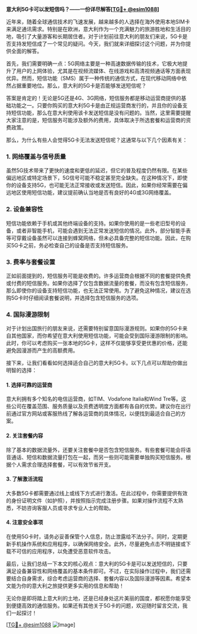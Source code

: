 **意大利5G卡可以发短信吗？——一份详尽解答[[TG💪+ @esim1088](https://t.me/s/esim1088)]**

近年来，随着全球通信技术的飞速发展，越来越多的人选择在海外使用本地SIM卡来满足通讯需求。特别是在欧洲，意大利作为一个充满魅力的旅游胜地和生活目的地，吸引了大量游客和长期居住者。对于计划前往意大利的朋友们来说，5G卡是否支持发短信成了一个常见的疑问。今天，我们就来详细探讨这个问题，并为你提供全面的解答。

首先，我们需要明确一点：5G网络主要是一种高速数据传输的技术，它极大地提升了用户的上网体验，尤其是在视频流媒体、在线游戏和高清视频通话等方面表现优异。然而，短信功能（SMS）属于一种传统的通信方式，在现代移动网络中依然占据重要地位。那么，意大利的5G卡是否能够发送短信呢？

答案是肯定的！无论是5G还是4G、3G网络，短信服务都是移动运营商提供的基础功能之一。只要你购买的意大利5G卡是由正规运营商发行的，并且你的设备支持短信功能，那么在意大利使用该卡发送短信是没有问题的。当然，这里需要提醒大家注意的是，短信服务可能涉及额外的费用，具体取决于所选套餐和运营商的资费政策。

那么，为什么有些人会觉得5G卡无法发送短信呢？这通常与以下几个因素有关：

### **1. 网络覆盖与信号质量**
虽然5G技术带来了更快的速度和更低的延迟，但它的普及程度仍然有限。在某些偏远地区或特定场景下，5G信号可能不稳定甚至完全缺失。在这种情况下，即使你的设备支持5G，也可能无法正常接收或发送短信。因此，如果你经常需要在偏远地区使用短信功能，建议提前确认当地是否有良好的4G或3G网络覆盖。

### **2. 设备兼容性**
短信功能依赖于手机或其他终端设备的支持。如果你使用的是一些老旧型号的设备，或者非智能手机，可能会遇到无法正常发送短信的情况。此外，部分智能手表等可穿戴设备虽然可以连接到蜂窝网络，但未必具备完整的短信功能。因此，在购买5G卡之前，务必检查自己的设备是否支持短信服务。

### **3. 费率与套餐设置**
正如前面提到的，短信服务可能是收费的。许多运营商会根据不同的套餐提供免费或付费的短信服务。如果你选择了仅包含数据流量的套餐，而没有包含短信服务，那么即使你的设备支持短信功能，也无法正常使用。为了避免这种情况，建议在选购5G卡时仔细阅读套餐说明，并选择包含短信服务的选项。

### **4. 国际漫游限制**
对于计划出国旅行的朋友来说，还需要特别留意国际漫游规则。如果你的5G卡来自其他国家，而你希望在意大利使用短信功能，可能会受到国际漫游限制的影响。此时，你可以考虑购买一张本地的5G卡，这样不仅能够享受更优惠的价格，还能避免因漫游而产生的高额费用。

接下来，让我们看看如何选择适合自己的意大利5G卡。以下几点可以帮助你做出明智的选择：

#### **1. 选择可靠的运营商**
意大利拥有多个知名的电信运营商，如TIM、Vodafone Italia和Wind Tre等。这些公司在覆盖范围、服务质量以及资费透明度方面都有各自的优势。建议你在出行前通过官方网站或客服热线了解各运营商的具体情况，以便找到最适合自己的方案。

#### **2. 关注套餐内容**
除了基本的数据流量外，还要关注套餐中是否包含短信服务。有些套餐可能会将语音通话、短信和数据流量打包在一起，而另一些则可能需要单独购买短信服务。根据个人需求合理选择套餐，可以有效节省开支。

#### **3. 了解激活流程**
大多数5G卡都需要通过线上或线下方式进行激活。在此过程中，你需要提供有效的身份证明文件（如护照），并按照指示完成注册步骤。如果对操作流程不太熟悉，不妨咨询客服人员或寻求专业人士的帮助。

#### **4. 注意安全事项**
在使用5G卡时，请务必妥善保管个人信息，防止泄露给不法分子。同时，定期更新手机操作系统和应用程序，以确保网络安全。此外，尽量避免点击不明链接或下载不可信的应用程序，以免遭受恶意软件攻击。

最后，让我们总结一下本文的核心观点：意大利的5G卡是可以发送短信的，只要满足设备兼容性和网络覆盖的基本条件即可。不过，在实际操作过程中，我们还需要结合自身需求，综合考虑运营商的选择、套餐内容以及国际漫游等因素。希望本文能为你的意大利之旅提供更多实用的信息和帮助！

无论你是即将踏上意大利的土地，还是已经身处这片美丽的国度，都祝愿你能享受到便捷高效的通信服务。如果还有其他关于5G卡的问题，欢迎随时留言交流，我们一起探讨！

[[TG💪+ @esim1088](https://t.me/s/esim1088) ![Image](https://i.postimg.cc/4NQfJmqS/Snipaste-2025-05-13-00-14-12.png)]